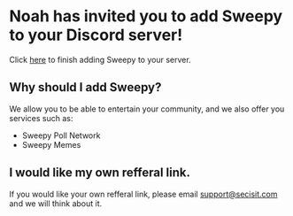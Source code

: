 # Noah has invited you to add Sweepy to your Discord server!
Click [here](https://sweepy.uk/invite) to finish adding Sweepy to your server.

## Why should I add Sweepy?
We allow you to be able to entertain your community, and we also offer you services such as:

- Sweepy Poll Network
- Sweepy Memes

## I would like my own refferal link.
If you would like your own refferal link, please email support@secisit.com and we will think about it.
